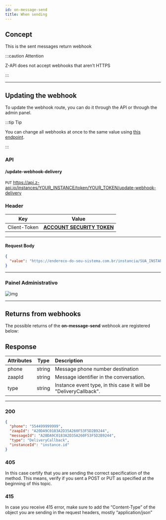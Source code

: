```yaml
---
id: on-message-send
title: When sending 
---
```


## Concept

This is the sent messages return webhook

:::caution Attention 

Z-API does not accept webhooks that aren’t HTTPS

:::

---

## Updating the webhook

To update the webhook route, you can do it through the API or through the admin panel.

:::tip Tip

You can change all webhooks at once to the same value using [this endpoint](./update-every-webhooks.md).

:::

### API

#### /update-webhook-delivery

`PUT` https://api.z-api.io/instances/YOUR_INSTANCE/token/YOUR_TOKEN/update-webhook-delivery

### Header

|      Key       |            Value            |
| :------------: |     :-----------------:     |
|  Client-Token  | **[ACCOUNT SECURITY TOKEN](../security/client-token)** |

---

#### Request Body

```json
{
  "value": "https://endereco-do-seu-sistema.com.br/instancia/SUA_INSTANCIA/delivery"
}
```

---

### Painel Administrativo

![img](../../../../../img/sendMessage.png)

---

## Returns from webhooks 

The possible returns of the **on-message-send** webhook are registered below:


## Response

| Attributes| Type | Description |
| :-- | :-: | :-- |
| phone | string | Message phone number destination  |
| zaapId | string | Message identifier in the conversation. |
| type | string | Instance event type, in this case it will be "DeliveryCallback". |

---

### 200

```json
{
  "phone": "554499999999",
  "zaapId": "A20DA9C0183A2D35A260F53F5D2B9244",
  "messageId": "A20DA9C0183A2D35A260F53F5D2B9244",
  "type": "DeliveryCallback",
  "instanceId": "instance.id"
}
```

### 405

In this case certify that you are sending the correct specification of the method. This means, verify if you sent a POST or PUT as specified at the beginning of this topic.

### 415

In case you receive 415 error, make sure to add the “Content-Type” of the object you are sending in the request headers, mostly “application/json”

<!-- ## Code

<iframe src="//api.apiembed.com/?source=https://raw.githubusercontent.com/Z-API/z-api-docs/main/json-examples/on-message-send.json&targets=all" frameborder="0" scrolling="no" width="100%" height="500px" seamless></iframe> -->
